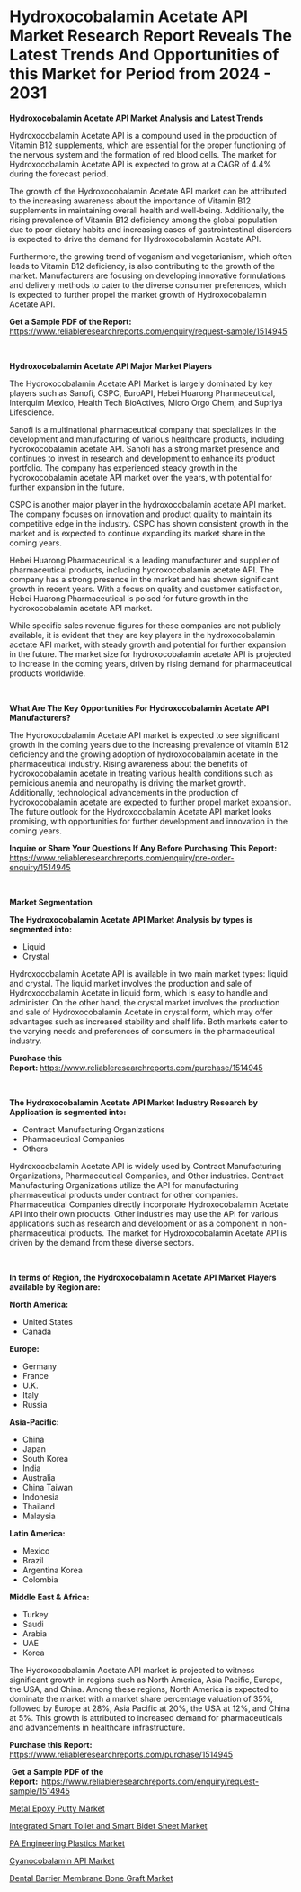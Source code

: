 <p><h1>Hydroxocobalamin Acetate API Market Research Report Reveals The Latest Trends And Opportunities of this Market for Period from 2024 - 2031</h1></p><p><strong>Hydroxocobalamin Acetate API Market Analysis and Latest Trends</strong></p>
<p><p>Hydroxocobalamin Acetate API is a compound used in the production of Vitamin B12 supplements, which are essential for the proper functioning of the nervous system and the formation of red blood cells. The market for Hydroxocobalamin Acetate API is expected to grow at a CAGR of 4.4% during the forecast period.</p><p>The growth of the Hydroxocobalamin Acetate API market can be attributed to the increasing awareness about the importance of Vitamin B12 supplements in maintaining overall health and well-being. Additionally, the rising prevalence of Vitamin B12 deficiency among the global population due to poor dietary habits and increasing cases of gastrointestinal disorders is expected to drive the demand for Hydroxocobalamin Acetate API.</p><p>Furthermore, the growing trend of veganism and vegetarianism, which often leads to Vitamin B12 deficiency, is also contributing to the growth of the market. Manufacturers are focusing on developing innovative formulations and delivery methods to cater to the diverse consumer preferences, which is expected to further propel the market growth of Hydroxocobalamin Acetate API.</p></p>
<p><strong>Get a Sample PDF of the Report:&nbsp;</strong> <a href="https://www.reliableresearchreports.com/enquiry/request-sample/1514945">https://www.reliableresearchreports.com/enquiry/request-sample/1514945</a></p>
<p>&nbsp;</p>
<p><strong>Hydroxocobalamin Acetate API Major Market Players</strong></p>
<p><p>The Hydroxocobalamin Acetate API Market is largely dominated by key players such as Sanofi, CSPC, EuroAPI, Hebei Huarong Pharmaceutical, Interquim Mexico, Health Tech BioActives, Micro Orgo Chem, and Supriya Lifescience.</p><p>Sanofi is a multinational pharmaceutical company that specializes in the development and manufacturing of various healthcare products, including hydroxocobalamin acetate API. Sanofi has a strong market presence and continues to invest in research and development to enhance its product portfolio. The company has experienced steady growth in the hydroxocobalamin acetate API market over the years, with potential for further expansion in the future.</p><p>CSPC is another major player in the hydroxocobalamin acetate API market. The company focuses on innovation and product quality to maintain its competitive edge in the industry. CSPC has shown consistent growth in the market and is expected to continue expanding its market share in the coming years.</p><p>Hebei Huarong Pharmaceutical is a leading manufacturer and supplier of pharmaceutical products, including hydroxocobalamin acetate API. The company has a strong presence in the market and has shown significant growth in recent years. With a focus on quality and customer satisfaction, Hebei Huarong Pharmaceutical is poised for future growth in the hydroxocobalamin acetate API market.</p><p>While specific sales revenue figures for these companies are not publicly available, it is evident that they are key players in the hydroxocobalamin acetate API market, with steady growth and potential for further expansion in the future. The market size for hydroxocobalamin acetate API is projected to increase in the coming years, driven by rising demand for pharmaceutical products worldwide.</p></p>
<p>&nbsp;</p>
<p><strong>What Are The Key Opportunities For Hydroxocobalamin Acetate API Manufacturers?</strong></p>
<p><p>The Hydroxocobalamin Acetate API market is expected to see significant growth in the coming years due to the increasing prevalence of vitamin B12 deficiency and the growing adoption of hydroxocobalamin acetate in the pharmaceutical industry. Rising awareness about the benefits of hydroxocobalamin acetate in treating various health conditions such as pernicious anemia and neuropathy is driving the market growth. Additionally, technological advancements in the production of hydroxocobalamin acetate are expected to further propel market expansion. The future outlook for the Hydroxocobalamin Acetate API market looks promising, with opportunities for further development and innovation in the coming years.</p></p>
<p><strong>Inquire or Share Your Questions If Any Before Purchasing This Report:</strong> <a href="https://www.reliableresearchreports.com/enquiry/pre-order-enquiry/1514945">https://www.reliableresearchreports.com/enquiry/pre-order-enquiry/1514945</a></p>
<p>&nbsp;</p>
<p><strong>Market Segmentation</strong></p>
<p><strong>The Hydroxocobalamin Acetate API Market Analysis by types is segmented into:</strong></p>
<p><ul><li>Liquid</li><li>Crystal</li></ul></p>
<p><p>Hydroxocobalamin Acetate API is available in two main market types: liquid and crystal. The liquid market involves the production and sale of Hydroxocobalamin Acetate in liquid form, which is easy to handle and administer. On the other hand, the crystal market involves the production and sale of Hydroxocobalamin Acetate in crystal form, which may offer advantages such as increased stability and shelf life. Both markets cater to the varying needs and preferences of consumers in the pharmaceutical industry.</p></p>
<p><strong>Purchase this Report:&nbsp;</strong><a href="https://www.reliableresearchreports.com/purchase/1514945">https://www.reliableresearchreports.com/purchase/1514945</a></p>
<p>&nbsp;</p>
<p><strong>The Hydroxocobalamin Acetate API Market Industry Research by Application is segmented into:</strong></p>
<p><ul><li>Contract Manufacturing Organizations</li><li>Pharmaceutical Companies</li><li>Others</li></ul></p>
<p><p>Hydroxocobalamin Acetate API is widely used by Contract Manufacturing Organizations, Pharmaceutical Companies, and Other industries. Contract Manufacturing Organizations utilize the API for manufacturing pharmaceutical products under contract for other companies. Pharmaceutical Companies directly incorporate Hydroxocobalamin Acetate API into their own products. Other industries may use the API for various applications such as research and development or as a component in non-pharmaceutical products. The market for Hydroxocobalamin Acetate API is driven by the demand from these diverse sectors.</p></p>
<p>&nbsp;</p>
<p><strong>In terms of Region, the Hydroxocobalamin Acetate API Market Players available by Region are:</strong></p>
<p>
    <p> <strong> North America: </strong>
        <ul>
            <li>United States</li>
            <li>Canada</li>
        </ul>
        </p> 
    <p> <strong> Europe: </strong>
        <ul>
            <li>Germany</li>
            <li>France</li>
            <li>U.K.</li>
            <li>Italy</li>
            <li>Russia</li>
        </ul>
        </p> 
    <p> <strong> Asia-Pacific: </strong>
        <ul>
            <li>China</li>
            <li>Japan</li>
            <li>South Korea</li>
            <li>India</li>
            <li>Australia</li>
            <li>China Taiwan</li>
            <li>Indonesia</li>
            <li>Thailand</li>
            <li>Malaysia</li>
        </ul>
        </p> 
    <p> <strong> Latin America: </strong>
        <ul>
            <li>Mexico</li>
            <li>Brazil</li>
            <li>Argentina Korea</li>
            <li>Colombia</li>
        </ul>
        </p> 
    <p> <strong> Middle East & Africa: </strong>
        <ul>
            <li>Turkey</li>
            <li>Saudi</li>
            <li>Arabia</li>
            <li>UAE</li>
            <li>Korea</li>
        </ul>
    </p>
    </p>
<p><p>The Hydroxocobalamin Acetate API market is projected to witness significant growth in regions such as North America, Asia Pacific, Europe, the USA, and China. Among these regions, North America is expected to dominate the market with a market share percentage valuation of 35%, followed by Europe at 28%, Asia Pacific at 20%, the USA at 12%, and China at 5%. This growth is attributed to increased demand for pharmaceuticals and advancements in healthcare infrastructure.</p></p>
<p><strong>Purchase this Report: </strong><a href="https://www.reliableresearchreports.com/purchase/1514945">https://www.reliableresearchreports.com/purchase/1514945</a></p>
<p>&nbsp;<strong>Get a Sample PDF of the Report:&nbsp;&nbsp;</strong><a href="https://www.reliableresearchreports.com/enquiry/request-sample/1514945">https://www.reliableresearchreports.com/enquiry/request-sample/1514945</a></p>
<p><strong></strong></p>
<p><p><a href="https://view.publitas.com/reportprime-1/metal-epoxy-putty-market-size-reflecting-a-forecast-till-2031-market-by-type-by-application-and-by-geography/">Metal Epoxy Putty Market</a></p><p><a href="https://issuu.com/reportprime-2/docs/integrated-smart-toilet-and-smart-bidet-sheet-mark">Integrated Smart Toilet and Smart Bidet Sheet Market</a></p><p><a href="https://glittery-fuchsia-86a.notion.site/Decoding-the-PA-Engineering-Plastics-Market-A-Deep-Dive-into-the-Latest-Market-Trends-Market-Segme-37fe0d3847af40a785c13b5420936f1c">PA Engineering Plastics Market</a></p><p><a href="https://github.com/mbisetmhermsr/Market-Research-Report-List-1/blob/main/cyanocobalamin-api-market.md">Cyanocobalamin API Market</a></p><p><a href="https://issuu.com/reportprime-2/docs/dental-barrier-membrane-bone-graft-market-size-203">Dental Barrier Membrane Bone Graft Market</a></p></p>